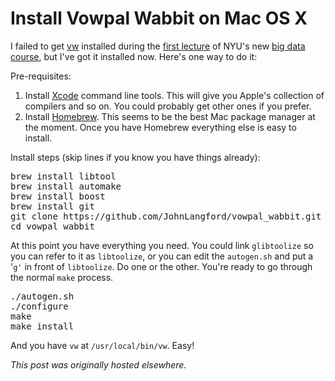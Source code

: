 # Install Vowpal Wabbit on Mac OS X



I failed to get <a href="http://hunch.net/~vw/">vw</a> installed during the <a href="http://planspace.org/2013/01/31/nyu-large-scale-machine-learning-big-data-lecture-one-on-line-linear-classification/">first lecture</a> of NYU's new <a href="http://cilvr.cs.nyu.edu/doku.php?id=courses:bigdata:start">big data course</a>, but I've got it installed now. Here's one way to do it:

Pre-requisites:

<ol>
	<li><span>Install <a href="https://developer.apple.com/xcode/">Xcode</a>&#160;command line tools. This will give you Apple's collection of compilers and so on. You could probably get other ones if you prefer.</span></li>
	<li>Install <a href="http://mxcl.github.com/homebrew/">Homebrew</a>. This seems to be the best Mac package manager at the moment. Once you have Homebrew everything else is easy to install.</li>
</ol>
Install steps (skip lines if you know you have things already):
<pre>brew install libtool
brew install automake
brew install boost
brew install git
git clone https://github.com/JohnLangford/vowpal_wabbit.git
cd vowpal_wabbit</pre>
At this point you have everything you need. You could link&#160;<code>glibtoolize</code>&#160;so you can refer to it as <code>libtoolize</code>, or you can edit the <code>autogen.sh</code> and put a '<code>g'</code> in front of <code>libtoolize</code>. Do one or the other. You're ready to go through the normal <code>make</code> process.
<pre>./autogen.sh
./configure
make
make install</pre>
And you have <code>vw</code> at <code>/usr/local/bin/vw</code>. Easy!



*This post was originally hosted elsewhere.*
